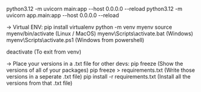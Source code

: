 python3.12 -m uvicorn main:app --host 0.0.0.0 --reload
python3.12 -m uvicorn app.main:app --host 0.0.0.0 --reload

-> Virtual ENV:
pip install virtualenv
python -m venv myenv
source myenv/bin/activate (Linux / MacOS)
myenv\Scripts\activate.bat (Windows)
myenv\Scripts\activate.ps1 (Windows from powershell)

deactivate (To exit from venv)

-> Place your versions in a .txt file for other devs:
pip freeze (Show the versions of all of your packages)
pip freeze > requirements.txt (Write those versions in a seperate .txt file)
pip install -r requirements.txt (Install all the versions from that .txt file)

